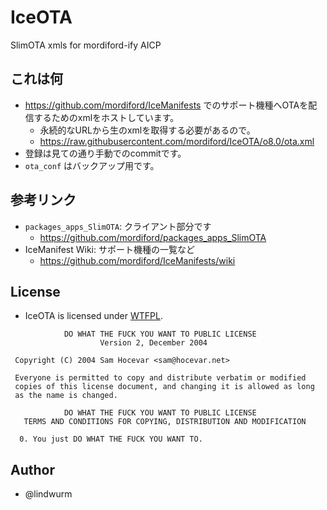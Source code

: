 # IceOTA

SlimOTA xmls for mordiford-ify AICP

## これは何

* https://github.com/mordiford/IceManifests でのサポート機種へOTAを配信するためのxmlをホストしています。
    + 永続的なURLから生のxmlを取得する必要があるので。
    + https://raw.githubusercontent.com/mordiford/IceOTA/o8.0/ota.xml
* 登録は見ての通り手動でのcommitです。
* `ota_conf` はバックアップ用です。

## 参考リンク

* `packages_apps_SlimOTA`: クライアント部分です
    + https://github.com/mordiford/packages_apps_SlimOTA
* IceManifest Wiki: サポート機種の一覧など
    + https://github.com/mordiford/IceManifests/wiki

## License

- IceOTA is licensed under [WTFPL](http://www.wtfpl.net/).

```
            DO WHAT THE FUCK YOU WANT TO PUBLIC LICENSE
                    Version 2, December 2004

 Copyright (C) 2004 Sam Hocevar <sam@hocevar.net>

 Everyone is permitted to copy and distribute verbatim or modified
 copies of this license document, and changing it is allowed as long
 as the name is changed.

            DO WHAT THE FUCK YOU WANT TO PUBLIC LICENSE
   TERMS AND CONDITIONS FOR COPYING, DISTRIBUTION AND MODIFICATION

  0. You just DO WHAT THE FUCK YOU WANT TO.
```

## Author

- @lindwurm
